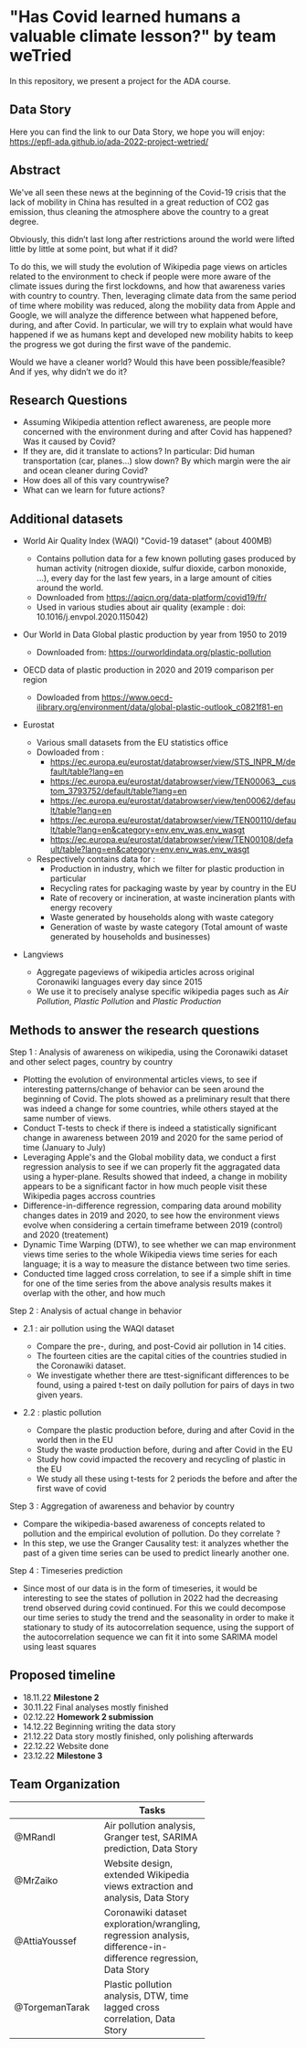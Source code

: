 # "Has Covid learned humans a valuable climate lesson?" by team weTried

In this repository, we present a project for the ADA course.


## Data Story
Here you can find the link to our Data Story, we hope you will enjoy:
https://epfl-ada.github.io/ada-2022-project-wetried/



## Abstract

We've all seen these news at the beginning of the Covid-19 crisis that the lack of mobility in China has resulted in a great reduction of CO2 gas emission, 
thus cleaning the atmosphere above the country to a great degree. 

Obviously, this didn’t last long after restrictions around the world were lifted little by little at some point, but what if it did? 

To do this, we will study the evolution of Wikipedia page views on articles related to the environment to check if people were more aware of the climate issues during the first lockdowns, and how that awareness varies with country to country. 
Then, leveraging climate data from the same period of time where mobility was reduced, along the mobility data from Apple and Google,
we will analyze the difference between what happened before, during, and after Covid. In particular, we will try to explain what would have happened if we as humans kept and developed new mobility habits to keep the progress we got during the first wave of the pandemic. 

Would we have a cleaner world? Would this have been possible/feasible? And if yes, why didn’t we do it?

## Research Questions 

- Assuming Wikipedia attention reflect awareness, are people more concerned with the environment during and after Covid has happened? Was it caused by Covid?
- If they are, did it translate to actions? In particular:
  Did human transportation (car, planes...) slow down? 
  By which margin were the air and ocean cleaner during Covid?
- How does all of this vary countrywise?
- What can we learn for future actions?

## Additional datasets

- World Air Quality Index (WAQI) "Covid-19 dataset" (about 400MB)
  + Contains pollution data for a few known polluting gases produced by human activity (nitrogen dioxide, sulfur dioxide, carbon monoxide, ...), 
  every day for the last few years, in a large amount of cities around the world.
  + Downloaded from https://aqicn.org/data-platform/covid19/fr/
  + Used in various studies about air quality (example : doi: 10.1016/j.envpol.2020.115042)
- Our World in Data Global plastic production by year from 1950 to 2019
  + Downloaded from: https://ourworldindata.org/plastic-pollution
  
- OECD data of plastic production in 2020 and 2019 comparison per region 
  + Dowloaded from https://www.oecd-ilibrary.org/environment/data/global-plastic-outlook_c0821f81-en

- Eurostat
  + Various small datasets from the EU statistics office
  + Dowloaded from :
    - https://ec.europa.eu/eurostat/databrowser/view/STS_INPR_M/default/table?lang=en
    - https://ec.europa.eu/eurostat/databrowser/view/TEN00063__custom_3793752/default/table?lang=en
    - https://ec.europa.eu/eurostat/databrowser/view/ten00062/default/table?lang=en
    - https://ec.europa.eu/eurostat/databrowser/view/TEN00110/default/table?lang=en&category=env.env_was.env_wasgt
    - https://ec.europa.eu/eurostat/databrowser/view/TEN00108/default/table?lang=en&category=env.env_was.env_wasgt
  + Respectively contains data for :
    - Production in industry, which we filter for plastic production in particular
    - Recycling rates for packaging waste by year by country in the EU
    - Rate of recovery or incineration, at waste incineration plants with energy recovery
    - Waste generated by households along with waste category
    - Generation of waste by waste category (Total amount of waste generated by households and businesses)

- Langviews
  +  Aggregate pageviews of wikipedia articles across original Coronawiki languages every day since 2015
  +  We use it to precisely analyse specific wikipedia pages such as *Air Pollution*, *Plastic Pollution* and *Plastic Production*


## Methods to answer the research questions

Step 1 : Analysis of awareness on wikipedia, using the Coronawiki dataset and other select pages, country by country
- Plotting the evolution of environmental articles views, to see if interesting patterns/change of behavior can be seen around the beginning of Covid. The plots showed as a preliminary result that there was indeed a change for some countries, while others stayed at the same number of views.
- Conduct T-tests to check if there is indeed a statistically significant change in awareness between 2019 and 2020 for the same period of time (January to July)
- Leveraging Apple's and the Global mobility data, we conduct a first regression analysis to see if we can properly fit the aggragated data using a hyper-plane. Results showed that indeed, a change in mobility appears to be a significant factor in how much people visit these Wikipedia pages accross countries
- Difference-in-difference regression, comparing data around mobility changes dates in 2019 and 2020, to see how the environment views evolve when considering a certain timeframe between 2019 (control) and 2020 (treatement)
- Dynamic Time Warping (DTW), to see whether we can map environment views time series to the whole Wikipedia views time series for each language; it is a way to measure the distance between two time series. 
- Conducted time lagged cross correlation, to see if a simple shift in time for one of the time series from the above analysis results makes it overlap with the other, and how much


Step 2 : Analysis of actual change in behavior

  + 2.1 : air pollution using the WAQI dataset
    - Compare the pre-, during, and post-Covid air pollution in 14 cities. 
    - The fourteen cities are the capital cities of the countries studied in the Coronawiki dataset.
    - We investigate whether there are ttest-significant differences to be found, using a paired t-test on daily pollution for pairs of days in two given years.

  + 2.2 : plastic pollution
    - Compare the plastic production before, during and after Covid in the world then in the EU
    - Study the waste production before, during and after Covid in the EU
    - Study how covid impacted the recovery and recycling of plastic in the EU
    - We study all these using t-tests for 2 periods the before and after the first wave of covid 

Step 3 : Aggregation of awareness and behavior by country
  - Compare the wikipedia-based awareness of concepts related to pollution and the empirical evolution of pollution. Do they correlate ?
  - In this step, we use the Granger Causality test: it analyzes whether the past of a given time series can be used to predict linearly another one. 

Step 4 : Timeseries prediction
  - Since most of our data is in the form of timeseries, it would be interesting to see the states of pollution in 2022 had the decreasing trend observed during covid continued. For this we could decompose our time series to study the trend and the seasonality in order to make it stationary to study of its autocorrelation sequence, using the support of the autocorrelation sequence we can fit it into some SARIMA model using least squares

## Proposed timeline
* 18.11.22 **Milestone 2**
* 30.11.22 Final analyses mostly finished
* 02.12.22 **Homework 2 submission**
* 14.12.22 Beginning writing the data story
* 21.12.22 Data story mostly finished, only polishing afterwards
* 22.12.22 Website done
* 23.12.22 **Milestone 3**


## Team Organization

<!---
A list of internal milestones up until project Milestone 3.
--->
<table class="tg" style="undefined;table-layout: fixed; width: 342px">
<colgroup>
<col style="width: 164px">
<col style="width: 178px">
</colgroup>
<thead>
  <tr>
    <th class="tg-0lax"></th>
    <th class="tg-0lax">Tasks</th>
  </tr>
</thead>
<tbody>
  <tr>
    <td class="tg-0lax">@MRandl</td>
    <td class="tg-0lax">Air pollution analysis, Granger test, SARIMA prediction, Data Story</td>
  </tr>
  <tr>
    <td class="tg-0lax">@MrZaiko</td>
    <td class="tg-0lax">Website design, extended Wikipedia views extraction and analysis, Data Story</td>
  </tr>
  <tr>
    <td class="tg-0lax">@AttiaYoussef</td>
    <td class="tg-0lax">Coronawiki dataset exploration/wrangling, regression analysis, difference-in-difference regression, Data Story</td>
  </tr>
  <tr>
    <td class="tg-0lax">@TorgemanTarak</td>
    <td class="tg-0lax">Plastic pollution analysis, DTW, time lagged cross correlation, Data Story</td>
  </tr>
</tbody>
</table>
